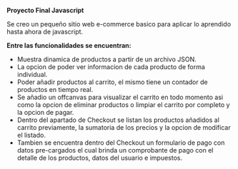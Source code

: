 **Proyecto Final Javascript**

Se creo un pequeño sitio web e-commerce basico para aplicar lo aprendido hasta ahora de javascript.

**Entre las funcionalidades se encuentran:**
- Muestra dinamica de productos a partir de un archivo JSON.
- La opcion de poder ver informacion de cada producto de forma individual.
- Poder añadir productos al carrito, el mismo tiene un contador de productos en tiempo real.
- Se añadio un offcanvas para visualizar el carrito en todo momento asi como la opcion de eliminar productos o limpiar el carrito por completo y la opcion de pagar.
- Dentro del apartado de Checkout se listan los productos añadidos al carrito previamente, la sumatoria de los precios y la opcion de modificar el listado.
- Tambien se encuentra dentro del Checkout un formulario de pago con datos pre-cargados el cual brinda un comprobante de pago con el detalle de los productos, datos del usuario e impuestos.
